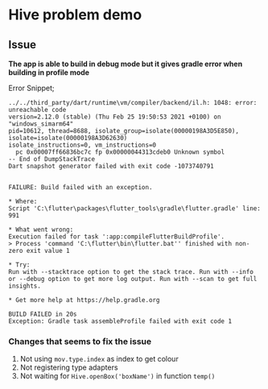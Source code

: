 # Hive problem demo
## Issue

**The app is able to build in debug mode but it gives gradle error when building in profile mode**

Error Snippet;
```
../../third_party/dart/runtime\vm/compiler/backend/il.h: 1048: error: unreachable code
version=2.12.0 (stable) (Thu Feb 25 19:50:53 2021 +0100) on "windows_simarm64"
pid=10612, thread=8688, isolate_group=isolate(00000198A3D5E850), isolate=isolate(00000198A3D62630)
isolate_instructions=0, vm_instructions=0
  pc 0x00007ff66836bc7c fp 0x00000044313cdeb0 Unknown symbol
-- End of DumpStackTrace
Dart snapshot generator failed with exit code -1073740791


FAILURE: Build failed with an exception.

* Where:
Script 'C:\flutter\packages\flutter_tools\gradle\flutter.gradle' line: 991

* What went wrong:
Execution failed for task ':app:compileFlutterBuildProfile'.
> Process 'command 'C:\flutter\bin\flutter.bat'' finished with non-zero exit value 1

* Try:
Run with --stacktrace option to get the stack trace. Run with --info or --debug option to get more log output. Run with --scan to get full insights.

* Get more help at https://help.gradle.org

BUILD FAILED in 20s
Exception: Gradle task assembleProfile failed with exit code 1

```
### Changes that seems to fix the issue 
1. Not using `mov.type.index` as index to get colour
2. Not registering type adapters
3. Not waiting for `Hive.openBox('boxName')` in function `temp()`
